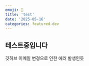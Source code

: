 ```yaml
---
emoji: 🏐
title: 'test'
date: '2025-05-16'
categories: featured-dev
---
```


## 테스트중입니다

깃허브 이메일 변경으로 인한 에러 발생인듯 

```toc
```